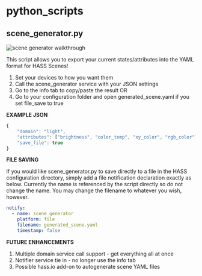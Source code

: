 # python_scripts

## scene_generator.py

![scene generator walkthrough](https://github.com/sunnythaper/python_scripts/raw/master/readme-assets/scene_generator.gif)

This script allows you to export your current states/attributes into the YAML format for HASS Scenes!

1. Set your devices to how you want them
2. Call the scene_generator service with your JSON settings
3. Go to the info tab to copy/paste the result
OR
3. Go to your configuration folder and open generated_scene.yaml if you set file_save to true

**EXAMPLE JSON**

```js
{
    "domain": "light",
    "attributes": ["brightness", "color_temp", "xy_color", "rgb_color"],
    "save_file": true
}
```

**FILE SAVING**

If you would like scene_generator.py to save directly to a file in the HASS configuration directory, simply add a file notification declaration exactly as below. Currently the name is referenced by the script directly so do not change the name. You may change the filename to whatever you wish, however.

```yaml
notify:
  - name: scene_generator
    platform: file
    filename: generated_scene.yaml
    timestamp: false
```

**FUTURE ENHANCEMENTS**

1. Multiple domain service call support - get everything all at once
2. Notifier service tie in - no longer use the info tab
3. Possible hass.io add-on to autogenerate scene YAML files

